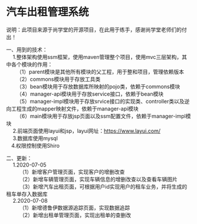 # 汽车出租管理系统
说明：此项目来源于尚学堂的开源项目，在此用于练手，感谢尚学堂老师们的付出！


一、用到的技术：<br>
 &emsp; 1.整体架构使用ssm框架，使用maven管理整个项目，使用mvc三层架构，其中各个模块的作用：<br>
     &emsp;&emsp;（1）parent模块是其他所有模块的父工程，用于整和项目，管理依赖版本<br>
     &emsp;&emsp;（2）commons模块用于存放工具类<br>
     &emsp;&emsp;（3）bean模块用于存放数据库所映射的pojo类，依赖于commons模块<br>
     &emsp;&emsp;（4）manager-api模块用于存放service接口，依赖于bean模块<br>
     &emsp;&emsp;（5）manager-impl模块用于存放srvice接口的实现类、controller类以及逆向工程生成的mapper映射文件，依赖于manager-api模块<br>
     &emsp;&emsp;（6）main模块用于存放jsp页面以及ssm配置文件，依赖于manager-impl模块<br>
 &emsp; 2.前端页面使用layui和jsp，layui网址：https://www.layui.com/   <br>
 &emsp; 3.数据库使用mysql<br>
 &emsp;4.权限控制使用Shiro<br>
 
 二、更新：<br>
 &emsp; 1.2020-07-05<br>
 &emsp; &emsp; （1）新增客户管理页面，实现客户的增删改查<br>
 &emsp; &emsp; （2）新增车辆管理页面，实现车辆信息的增删改查以及查看车辆图片<br>
 &emsp; &emsp; （3）新增汽车出租页面，可根据用户id实现用户的租车业务，并将生成的租车单存入数据库<br>
 &emsp; 2.2020-07-08<br>
  &emsp; &emsp; （1）新增德鲁伊数据源追踪页面，实现数据追踪<br>
  &emsp; &emsp; （2）新增出租单管理页面，实现出租单的查删改<br>
